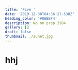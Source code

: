 ```yaml
---
title: 'Five '
date: '2019-12-30T04:36:27.638Z'
heading_color: '#8BBBF4'
description: No on prop 3984
gallery: []
draft: false
thumbnail: ./sunet.jpg
---
```

# hhj